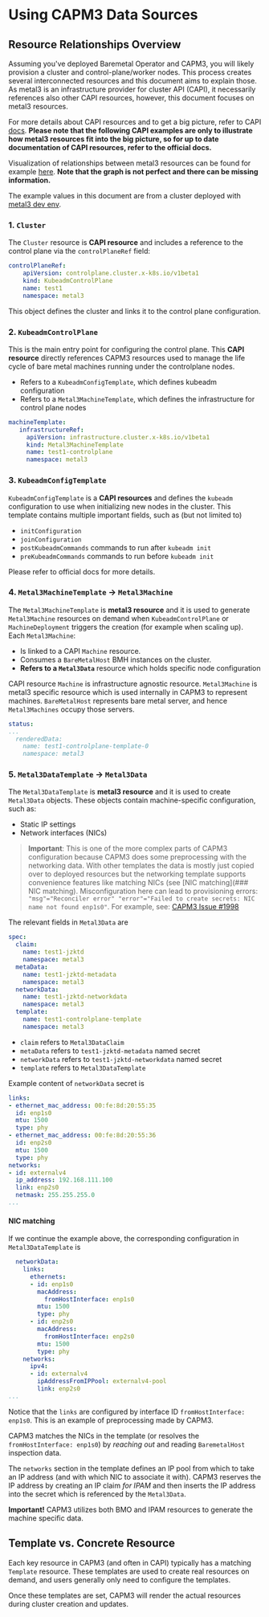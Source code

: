 # Using CAPM3 Data Sources

## Resource Relationships Overview

Assuming you've deployed Baremetal Operator and CAPM3, you will likely provision
a cluster and control-plane/worker nodes. This process creates several
interconnected resources and this document aims to explain those. As metal3 is
an infrastructure provider for cluster API (CAPI), it necessarily references
also other CAPI resources, however, this document focuses on metal3 resources.

For more details about CAPI resources and to get a big picture, refer to
CAPI [docs](https://cluster-api.sigs.k8s.io/user/concepts). **Please note that the
following CAPI examples are only to illustrate how metal3 resources fit into the
big picture, so for up to date documentation of CAPI resources, refer to the
official docs.**

Visualization of relationships between metal3 resources can be found for example
[here](https://github.com/metal3-io/cluster-api-provider-metal3/issues/1358).
**Note that the graph is not perfect and there can be missing information.**

The example values in this document are from a cluster deployed with
[metal3 dev env](https://github.com/metal3-io/metal3-dev-env).

### 1. `Cluster`

The `Cluster` resource is **CAPI resource** and includes a reference to the control
plane via the `controlPlaneRef` field:

``` yaml
controlPlaneRef:
    apiVersion: controlplane.cluster.x-k8s.io/v1beta1
    kind: KubeadmControlPlane
    name: test1
    namespace: metal3
````

This object defines the cluster and links it to the control plane configuration.

### 2. `KubeadmControlPlane`

This is the main entry point for configuring the control plane. This **CAPI
resource** directly references CAPM3 resources used to manage the life cycle of
bare metal machines running under the controlplane nodes.

- Refers to a `KubeadmConfigTemplate`, which defines kubeadm configuration
- Refers to a `Metal3MachineTemplate`, which defines the infrastructure for
  control plane nodes

``` yaml
machineTemplate:
   infrastructureRef:
     apiVersion: infrastructure.cluster.x-k8s.io/v1beta1
     kind: Metal3MachineTemplate
     name: test1-controlplane
     namespace: metal3
```

### 3. `KubeadmConfigTemplate`

`KubeadmConfigTemplate` is a **CAPI resources** and defines the `kubeadm`
configuration to use when initializing new nodes in the cluster. This template
contains multiple important fields, such as (but not limited to)

- `initConfiguration`
- `joinConfiguration`
- `postKubeadmCommands` commands to run after `kubeadm init`
- `preKubeadmCommands` commands to run before `kubeadm init`

Please refer to official docs for more details.

### 4. `Metal3MachineTemplate` → `Metal3Machine`

The `Metal3MachineTemplate` is **metal3 resource** and it is used to generate
`Metal3Machine` resources on demand when `KubeadmControlPlane` or
`MachineDeployment` triggers the creation (for example when scaling up). Each
`Metal3Machine`:

- Is linked to a CAPI `Machine` resource.
- Consumes a `BareMetalHost` BMH instances on the cluster.
- **Refers to a `Metal3Data`** resource which holds specific node configuration

CAPI resource `Machine` is infrastructure agnostic resource. `Metal3Machine` is
metal3 specific resource which is used internally in CAPM3 to represent
machines. `BareMetalHost` represents bare metal server, and hence
`Metal3Machines` occupy those servers.

``` yaml
status:
...
  renderedData:
    name: test1-controlplane-template-0
    namespace: metal3
```

### 5. `Metal3DataTemplate` → `Metal3Data`

The `Metal3DataTemplate` is **metal3 resource** and it is used to
create `Metal3Data` objects. These objects contain machine-specific
configuration, such as:

- Static IP settings
- Network interfaces (NICs)

> **Important**: This is one of the more complex parts of CAPM3
> configuration because CAPM3 does some preprocessing with the networking data.
> With other templates the data is mostly just copied over to deployed resources
> but the networking template supports convenience features like matching NICs
> (see [NIC matching](### NIC matching). Misconfiguration here can lead to
> provisioning errors: `"msg"="Reconciler error" "error"="Failed to create secrets: NIC name not found enp1s0"`.
> For example, see: [CAPM3 Issue #1998](https://github.com/metal3-io/cluster-api-provider-metal3/issues/1998)

The relevant fields in `Metal3Data` are

``` yaml
spec:
  claim:
    name: test1-jzktd
    namespace: metal3
  metaData:
    name: test1-jzktd-metadata
    namespace: metal3
  networkData:
    name: test1-jzktd-networkdata
    namespace: metal3
  template:
    name: test1-controlplane-template
    namespace: metal3
```

- `claim` refers to `Metal3DataClaim`
- `metaData` refers to `test1-jzktd-metadata` named secret
- `networkData` refers to `test1-jzktd-networkdata` named secret
- `template` refers to `Metal3DataTemplate`

Example content of `networkData` secret is

``` yaml
links:
- ethernet_mac_address: 00:fe:8d:20:55:35
  id: enp1s0
  mtu: 1500
  type: phy
- ethernet_mac_address: 00:fe:8d:20:55:36
  id: enp2s0
  mtu: 1500
  type: phy
networks:
- id: externalv4
  ip_address: 192.168.111.100
  link: enp2s0
  netmask: 255.255.255.0
...
```

#### NIC matching

If we continue the example above, the corresponding configuration in
`Metal3DataTemplate` is

``` yaml
  networkData:
    links:
      ethernets:
      - id: enp1s0
        macAddress:
          fromHostInterface: enp1s0
        mtu: 1500
        type: phy
      - id: enp2s0
        macAddress:
          fromHostInterface: enp2s0
        mtu: 1500
        type: phy
    networks:
      ipv4:
      - id: externalv4
        ipAddressFromIPPool: externalv4-pool
        link: enp2s0
...
```

Notice that the `links` are configured by interface ID `fromHostInterface: enp1s0`.
This is an example of preprocessing made by CAPM3.

CAPM3 matches the NICs in the template (or resolves the `fromHostInterface:
enp1s0`) by *reaching out* and reading `BaremetalHost` inspection data.

The `networks` section in the template defines an IP pool from which to take an
IP address (and with which NIC to associate it with). CAPM3 reserves the IP
address by creating an IP claim *for IPAM* and then inserts the IP address into
the secret which is referenced by the `Metal3Data`.

**Important!** CAPM3 utilizes both BMO and IPAM resources to generate the
machine specific data.

## Template vs. Concrete Resource

Each key resource in CAPM3 (and often in CAPI) typically has a matching
`Template` resource. These templates are used to create real resources on
demand, and users generally only need to configure the templates.

Once these templates are set, CAPM3 will render the actual resources during
cluster creation and updates.
